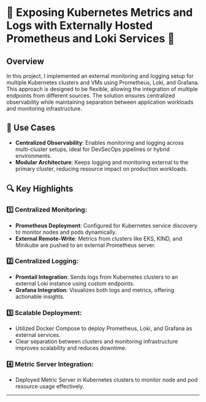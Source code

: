 # 🚀 Exposing Kubernetes Metrics and Logs with Externally Hosted Prometheus and Loki Services 🌟

## Overview
In this project, I implemented an external monitoring and logging setup for multiple Kubernetes clusters and VMs using Prometheus, Loki, and Grafana. This approach is designed to be flexible, allowing the integration of multiple endpoints from different sources. The solution ensures centralized observability while maintaining separation between application workloads and monitoring infrastructure.

## 🎯 Use Cases
- **Centralized Observability**: Enables monitoring and logging across multi-cluster setups, ideal for DevSecOps pipelines or hybrid environments.
- **Modular Architecture**: Keeps logging and monitoring external to the primary cluster, reducing resource impact on production workloads.

## 🔍 Key Highlights

### 1️⃣ Centralized Monitoring:
- **Prometheus Deployment**: Configured for Kubernetes service discovery to monitor nodes and pods dynamically.
- **External Remote-Write**: Metrics from clusters like EKS, KIND, and Minikube are pushed to an external Prometheus server.

### 2️⃣ Centralized Logging:
- **Promtail Integration**: Sends logs from Kubernetes clusters to an external Loki instance using custom endpoints.
- **Grafana Integration**: Visualizes both logs and metrics, offering actionable insights.

### 3️⃣ Scalable Deployment:
- Utilized Docker Compose to deploy Prometheus, Loki, and Grafana as external services.
- Clear separation between clusters and monitoring infrastructure improves scalability and reduces downtime.

### 4️⃣ Metric Server Integration:
- Deployed Metric Server in Kubernetes clusters to monitor node and pod resource usage effectively.


---

